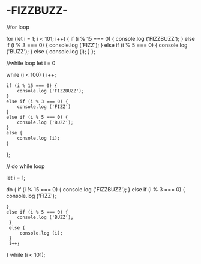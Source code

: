 # -FIZZBUZZ-

//for loop

for (let i = 1; i < 101; i++) {
    if (i % 15 === 0) {
        console.log ('FIZZBUZZ');
    }
    else if (i % 3 === 0) {
        console.log ('FIZZ');
    }
    else if (i % 5 === 0) {
        console.log ('BUZZ');
    }
    else {
        console.log (i);
    }
};

//while loop
let i = 0

while (i < 100) {
    i++;

    if (i % 15 === 0) {
        console.log ('FIZZBUZZ');
    }
    else if (i % 3 === 0) {
        console.log ('FIZZ')
    }
    else if (i % 5 === 0) {
        console.log ('BUZZ');
    }
    else {
        console.log (i);
    }
};

// do while loop

let i = 1;

do {
    if (i % 15 === 0) {
        console.log ('FIZZBUZZ');
    }
    else if (i % 3 === 0) {
        console.log ('FIZZ');

    }
    else if (i % 5 === 0) {
        console.log ('BUZZ');
     }
     else {
         console.log (i);
     }
     i++;
}
while (i < 101);

